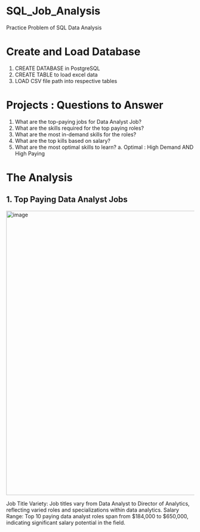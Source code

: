 # SQL_Job_Analysis
Practice Problem of SQL Data Analysis

# Create and Load Database
1. CREATE DATABASE in PostgreSQL
2. CREATE TABLE to load excel data 
3. LOAD CSV file path into respective tables

# Projects : Questions to Answer
1. What are the top-paying jobs for Data Analyst Job?
2. What are the skills required for the top paying roles?
3. What are the most in-demand skills for the roles?
4. What are the top kills based on salary?
5. What are the most optimal skills to learn?
   a. Optimal : High Demand AND High Paying

# The Analysis
## 1. Top Paying Data Analyst Jobs

<img width="1404" height="761" alt="image" src="https://github.com/user-attachments/assets/409896b7-8a0b-4848-b61b-a8f4a77bfac1" />

Job Title Variety: Job titles vary from Data Analyst to Director of Analytics, reflecting varied roles and specializations within data analytics.
Salary Range: Top 10 paying data analyst roles span from $184,000 to $650,000, indicating significant salary potential in the field.
